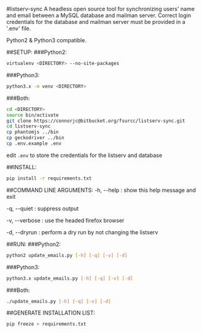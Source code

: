 #listserv-sync
A headless open source tool for synchronizing users' name and email between a
MySQL database and mailman server. Correct login credentials for the database
and mailman server must be provided in a '.env' file.


Python2 & Python3 compatible.

##SETUP:
###Python2:
```sh
virtualenv <DIRECTORY> --no-site-packages
```

###Python3:
```sh
python3.x -m venv <DIRECTORY>
```

###Both:
```sh
cd <DIRECTORY>
source bin/activate
git clone https://connorjc@bitbucket.org/fsurcc/listserv-sync.git
cd listserv-sync
cp phantomjs ../bin
cp geckodriver ../bin
cp .env.example .env
```
edit ```.env``` to store the credentials for the listserv and database

##INSTALL:
```sh
pip install -r requirements.txt
```

##COMMAND LINE ARGUMENTS:
-h, --help : show this help message and exit

-q, --quiet : suppress output

-v, --verbose : use the headed firefox browser

-d, --dryrun : perform a dry run by not changing the listserv

##RUN:
###Python2:
```sh
python2 update_emails.py [-h] [-q] [-v] [-d]
```

###Python3:
```sh
python3.x update_emails.py [-h] [-q] [-v] [-d]
```

###Both:
```sh
./update_emails.py [-h] [-q] [-v] [-d]
```

##GENERATE INSTALLATION LIST:
```sh
pip freeze > requirements.txt
```
